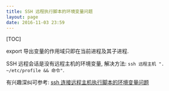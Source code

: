 ```yaml
---
title: SSH 远程执行脚本的环境变量问题
layout: page
date: 2016-11-03 23:59
---
```


[TOC]

export 导出变量的作用域只即在当前进程及其子进程.

SSH 远程会话是没有远程主机的环境变量, 解决方法: `ssh 远程主机 ". ~/etc/profile && 命令"`.

有兴趣深纠可参考: [ssh 连接远程主机执行脚本的环境变量问题](http://feihu.me/blog/2014/env-problem-when-ssh-executing-command-on-remote/#section-10)
